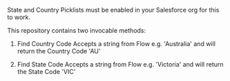 State and Country Picklists must be enabled in your Salesforce org for this to work.

This repository contains two invocable methods: 
1) Find Country Code 
    Accepts a string from Flow e.g. 'Australia' and will return the Country Code 'AU'

2) Find State Code
    Accepts a string from Flow e.g. 'Victoria' and will return the State Code 'VIC'